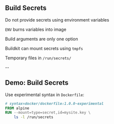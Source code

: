 ## Build Secrets

Do not provide secrets using environment variables

`ENV` burns variables into image

Build arguments are only one option

Buildkit can mount secrets using `tmpfs`

Temporary files in `/run/secrets/`

--

## Demo: Build Secrets

Use experimental syntax in `Dockerfile`:

```Dockerfile
# syntax=docker/dockerfile:1.0.0-experimental
FROM alpine
RUN --mount=type=secret,id=mysite.key \
    ls -l /run/secrets
```

<!-- include: mount-1.command -->
